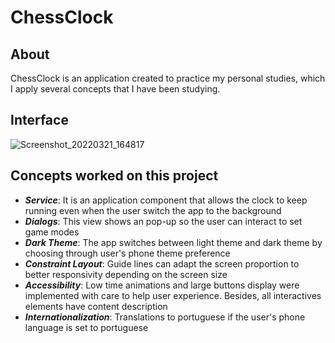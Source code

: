 # ChessClock

## About

ChessClock is an application created to practice my personal studies, which I apply several concepts that I have been studying.

## Interface

![Screenshot_20220321_164817](https://user-images.githubusercontent.com/60015944/159352929-a5fd131d-17e6-4a96-8337-eba2a75df15d.png)


## Concepts worked on this project

- ***Service***: It is an application component that allows the clock to keep running even when the user switch the app to the background
- ***Dialogs***: This view shows an pop-up so the user can interact to set game modes
- ***Dark Theme***: The app switches between light theme and dark theme by choosing through user's phone theme preference
- ***Constraint Layout***: Guide lines can adapt the screen proportion to better responsivity depending on the screen size
- ***Accessibility***: Low time animations and large buttons display were implemented with care to help user experience. Besides, all interactives elements have content description
- ***Internationalization***: Translations to portuguese if the user's phone language is set to portuguese
